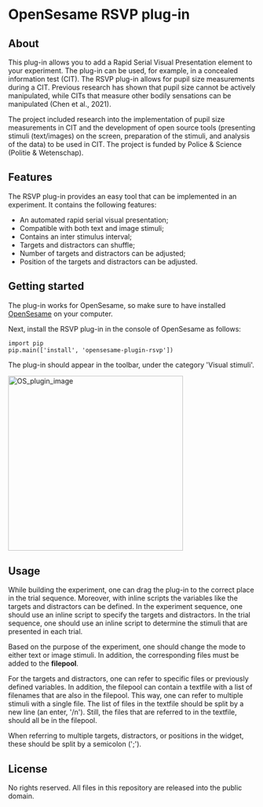 # OpenSesame RSVP plug-in

## About

This plug-in allows you to add a Rapid Serial Visual Presentation element to your experiment.
The plug-in can be used, for example, in a concealed information test (CIT). The RSVP plug-in
allows for pupil size measurements during a CIT. Previous research has shown that pupil size 
cannot be actively manipulated, while CITs that measure other bodily sensations can be 
manipulated (Chen et al., 2021). 

The project included research into the implementation of pupil size measurements in CIT and
the development of open source tools (presenting stimuli (text/images) on the screen, 
preparation of the stimuli, and analysis of the data) to be used in CIT. The project is 
funded by Police & Science (Politie & Wetenschap). 

## Features
The RSVP plug-in provides an easy tool that can be implemented in an experiment. It contains
the following features:
* An automated rapid serial visual presentation;
* Compatible with both text and image stimuli;
* Contains an inter stimulus interval;
* Targets and distractors can shuffle;
* Number of targets and distractors can be adjusted;
* Position of the targets and distractors can be adjusted.

## Getting started
The plug-in works for OpenSesame, so make sure to have installed [OpenSesame](https://osdoc.cogsci.nl/3.2/download) on your computer.

Next, install the RSVP plug-in in the console of OpenSesame as follows:
```
import pip
pip.main(['install', 'opensesame-plugin-rsvp'])
```

The plug-in should appear in the toolbar, under the category 'Visual stimuli'. 

<img width="356" alt="OS_plugin_image" src="https://user-images.githubusercontent.com/99414733/173846109-1f5c93a3-07ab-4c86-a0e1-96cd4f6ded25.png">

## Usage

While building the experiment, one can drag the plug-in to the correct place in the trial
sequence.  Moreover, with inline scripts the variables like the targets and distractors can be
defined. In the experiment sequence, one should use an inline script to specify the targets 
and distractors. In the trial sequence, one should use an inline script to determine the 
stimuli that are presented in each trial. 

Based on the purpose of the experiment, one should change the mode to either text or image
stimuli. In addition, the corresponding files must be added to the **filepool**. 

For the targets and distractors, one can refer to specific files or previously defined 
variables. In addition, the filepool can contain a textfile with a list of filenames that are 
also in the filepool. This way, one can refer to multiple stimuli with a single file. The list 
of files in the textfile should be split by a new line (an enter, '/n'). Still, the files that 
are referred to in the textfile, should all be in the filepool.

When referring to multiple targets, distractors, or positions in the widget, these should be
split by a semicolon (';').

## License

No rights reserved. All files in this repository are released into the public domain.












